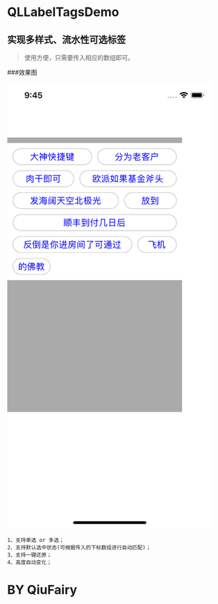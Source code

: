 # QLLabelTagsDemo


## 实现多样式、流水性可选标签

> 使用方便，只需要传入相应的数组即可。

###效果图

 ![image](https://github.com/QiuFairy/QLLabelTagsDemo/raw/master/image1.png)

```
1、支持单选 or 多选；
2、支持默认选中状态(可根据传入的下标数组进行自动匹配)；
3、支持一键还原；
4、高度自动变化；
```

# BY QiuFairy 
